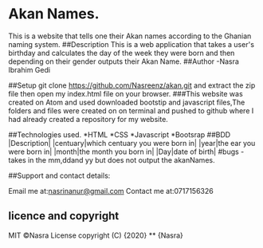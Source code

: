 # Akan Names.
This is a website that tells one their Akan names according to the Ghanian naming system.
##Description
This is a web application that takes a user's birthday and calculates the day of the week they were born and then depending on their gender outputs their Akan Name.
##Author
-Nasra Ibrahim Gedi

##Setup
git clone https://github.com/Nasreenz/akan.git and extract the zip file then open my index.html file on your browser.
###This website was created on Atom and used downloaded bootstip and javascript files,The folders and files were created on on terminal and pushed to github where I had already created a repository for my website.

##Technologies used.
*HTML
*CSS
*Javascript
*Bootsrap
##BDD
|Description|
|centuary|which centuary you were born in|
|year|the ear you were born in|
|month|the month you born in|
|Day|date of birth|
#bugs
-takes in the mm,ddand yy but does not output the akanNames.

##Support and contact details:

Email me at:nasrinanur@gmail.com
Contact me at:0717156326
## licence and copyright
MIT &COPY;Nasra
License
copyright (C) {2020} ** {Nasra}

